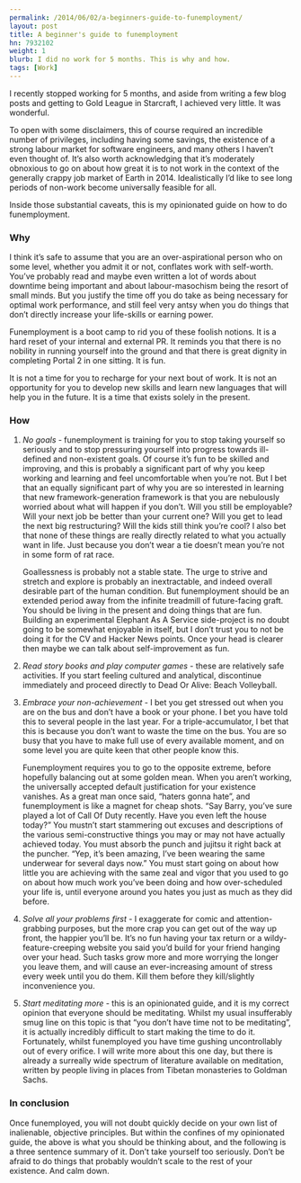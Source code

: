 ```yaml
---
permalink: /2014/06/02/a-beginners-guide-to-funemployment/
layout: post
title: A beginner's guide to funemployment
hn: 7932102
weight: 1
blurb: I did no work for 5 months. This is why and how.
tags: [Work]
---
```

I recently stopped working for 5 months, and aside from writing a few blog posts and getting to Gold League in Starcraft, I achieved very little. It was wonderful. 

To open with some disclaimers, this of course required an incredible number of privileges, including having some savings, the existence of a strong labour market for software engineers, and many others I haven’t even thought of. It’s also worth acknowledging that it’s moderately obnoxious to go on about how great it is to not work in the context of the generally crappy job market of Earth in 2014. Idealistically I’d like to see long periods of non-work become universally feasible for all.

Inside those substantial caveats, this is my opinionated guide on how to do funemployment.

<h3>Why</h3>

I think it’s safe to assume that you are an over-aspirational person who on some level, whether you admit it or not, conflates work with self-worth. You’ve probably read and maybe even written a lot of words about downtime being important and about labour-masochism being the resort of small minds. But you justify the time off you do take as being necessary for optimal work performance, and still feel very antsy when you do things that don’t directly increase your life-skills or earning power.

Funemployment is a boot camp to rid you of these foolish notions. It is a hard reset of your internal and external PR. It reminds you that there is no nobility in running yourself into the ground and that there is great dignity in completing Portal 2 in one sitting. It is fun.

It is not a time for you to recharge for your next bout of work. It is not an opportunity for you to develop new skills and learn new languages that will help you in the future. It is a time that exists solely in the present.

<h3>How</h3>

1. <i>No goals</i> - funemployment is training for you to stop taking yourself so seriously and to stop pressuring yourself into progress towards ill-defined and non-existent goals. Of course it’s fun to be skilled and improving, and this is probably a significant part of why you keep working and learning and feel uncomfortable when you’re not. But I bet that an equally significant part of why you are so interested in learning that new framework-generation framework is that you are nebulously worried about what will happen if you don’t. Will you still be employable? Will your next job be better than your current one? Will you get to lead the next big restructuring? Will the kids still think you’re cool? I also bet that none of these things are really directly related to what you actually want in life. Just because you don’t wear a tie doesn’t mean you’re not in some form of rat race.

    Goallessness is probably not a stable state. The urge to strive and stretch and explore is probably an inextractable, and indeed overall desirable part of the human condition. But funemployment should be an extended period away from the infinite treadmill of future-facing graft. You should be living in the present and doing things that are fun. Building an experimental Elephant As A Service side-project is no doubt going to be somewhat enjoyable in itself, but I don’t trust you to not be doing it for the CV and Hacker News points. Once your head is clearer then maybe we can talk about self-improvement as fun.

2. <i>Read story books and play computer games</i> - these are relatively safe activities. If you start feeling cultured and analytical, discontinue immediately and proceed directly to Dead Or Alive: Beach Volleyball.

3. <i>Embrace your non-achievement</i> - I bet you get stressed out when you are on the bus and don’t have a book or your phone. I bet you have told this to several people in the last year. For a triple-accumulator, I bet that this is because you don’t want to waste the time on the bus. You are so busy that you have to make full use of every available moment, and on some level you are quite keen that other people know this.

    Funemployment requires you to go to the opposite extreme, before hopefully balancing out at some golden mean. When you aren’t working, the universally accepted default justification for your existence vanishes. As a great man once said, “haters gonna hate”, and funemployment is like a magnet for cheap shots. “Say Barry, you’ve sure played a lot of Call Of Duty recently. Have you even left the house today?” You mustn’t start stammering out excuses and descriptions of the various semi-constructive things you may or may not have actually achieved today. You must absorb the punch and jujitsu it right back at the puncher. “Yep, it’s been amazing, I’ve been wearing the same underwear for several days now.” You must start going on about how little you are achieving with the same zeal and vigor that you used to go on about how much work you’ve been doing and how over-scheduled your life is, until everyone around you hates you just as much as they did before. 

4. <i>Solve all your problems first</i> - I exaggerate for comic and attention-grabbing purposes, but the more crap you can get out of the way up front, the happier you’ll be. It’s no fun having your tax return or a wildy-feature-creeping website you said you’d build for your friend hanging over your head. Such tasks grow more and more worrying the longer you leave them, and will cause an ever-increasing amount of stress every week until you do them. Kill them before they kill/slightly inconvenience you.

5. <i>Start meditating more</i> - this is an opinionated guide, and it is my correct opinion that everyone should be meditating. Whilst my usual insufferably smug line on this topic is that “you don’t have time not to be meditating”, it is actually incredibly difficult to start making the time to do it. Fortunately, whilst funemployed you have time gushing uncontrollably out of every orifice. I will write more about this one day, but there is already a surreally wide spectrum of literature available on meditation, written by people living in places from Tibetan monasteries to Goldman Sachs.

<h3>In conclusion</h3>

Once funemployed, you will not doubt quickly decide on your own list of inalienable, objective principles. But within the confines of my opinionated guide, the above is what you should be thinking about, and the following is a three sentence summary of it. Don’t take yourself too seriously. Don’t be afraid to do things that probably wouldn’t scale to the rest of your existence. And calm down.
